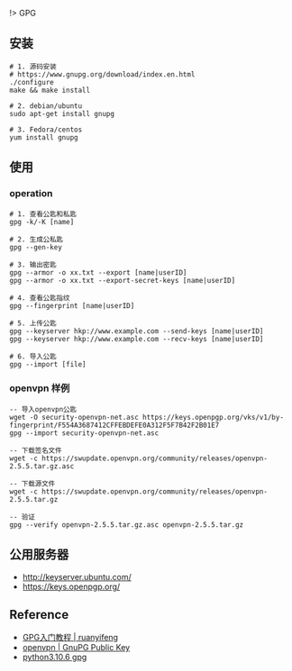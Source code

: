 !> GPG
## 安装
```shell
# 1. 源码安装
# https://www.gnupg.org/download/index.en.html
./configure
make && make install

# 2. debian/ubuntu
sudo apt-get install gnupg

# 3. Fedora/centos
yum install gnupg
```


## 使用

### operation
```shell
# 1. 查看公匙和私匙
gpg -k/-K [name]

# 2. 生成公私匙
gpg --gen-key

# 3. 输出密匙
gpg --armor -o xx.txt --export [name|userID]
gpg --armor -o xx.txt --export-secret-keys [name|userID]

# 4. 查看公匙指纹
gpg --fingerprint [name|userID]

# 5. 上传公匙
gpg --keyserver hkp://www.example.com --send-keys [name|userID]
gpg --keyserver hkp://www.example.com --recv-keys [name|userID]

# 6. 导入公匙
gpg --import [file]
```

### openvpn 样例
```
-- 导入openvpn公匙
wget -O security-openvpn-net.asc https://keys.openpgp.org/vks/v1/by-fingerprint/F554A3687412CFFEBDEFE0A312F5F7B42F2B01E7
gpg --import security-openvpn-net.asc

-- 下载签名文件
wget -c https://swupdate.openvpn.org/community/releases/openvpn-2.5.5.tar.gz.asc

-- 下载源文件
wget -c https://swupdate.openvpn.org/community/releases/openvpn-2.5.5.tar.gz

-- 验证
gpg --verify openvpn-2.5.5.tar.gz.asc openvpn-2.5.5.tar.gz
```

## 公用服务器
* http://keyserver.ubuntu.com/
* https://keys.openpgp.org/

## Reference
* [GPG入门教程 | ruanyifeng ](http://www.ruanyifeng.com/blog/2013/07/gpg.html)
* [openvpn | GnuPG Public Key](https://openvpn.net/community-resources/sig/ 'hello')
* [python3.10.6 gpg](https://www.python.org/downloads/release/python-3106/)